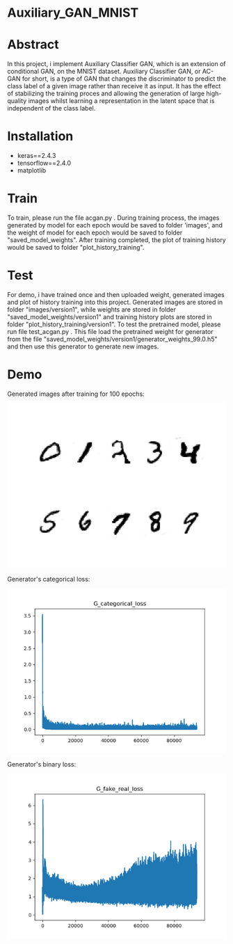 # Auxiliary_GAN_MNIST
# Abstract 
In this project, i implement Auxiliary Classifier GAN, which is an extension of conditional GAN, on the MNIST dataset. Auxiliary Classifier GAN, or AC-GAN for short, is a type of GAN that changes the discriminator to predict the class label of a given image rather than receive it as input. It has the effect of stabilizing the training proces and allowing the generation of large high-quality images whilst learning a representation in the latent space that is independent of the class label.

# Installation 
- keras==2.4.3
- tensorflow==2.4.0
- matplotlib 

# Train 
To train, please run the file acgan.py . During training process, the images generated by model for each epoch would be saved to folder 'images', and the weight of model for each epoch would be saved to folder "saved_model_weights". After training completed, the plot of training history would be saved to folder "plot_history_training".

# Test
For demo, i have trained once and then uploaded weight, generated images and plot of history training into this project. Generated images are stored in folder "images/version1", while weights are stored in folder "saved_model_weights/version1" and training history plots are stored in folder "plot_history_training/version1".
To test the pretrained model, please run file test_acgan.py . This file load the pretrained weight for generator from the file "saved_model_weights/version1/generator_weights_99.0.h5" and then use this generator to generate new images. 

# Demo 
Generated images after training for 100 epochs: 

![](assets/version_1_epoch_99.0.png)

Generator's categorical loss: 

![](assets/G_categorical_loss.png)

Generator's binary loss:

![](assets/G_fake_real_loss.png)
